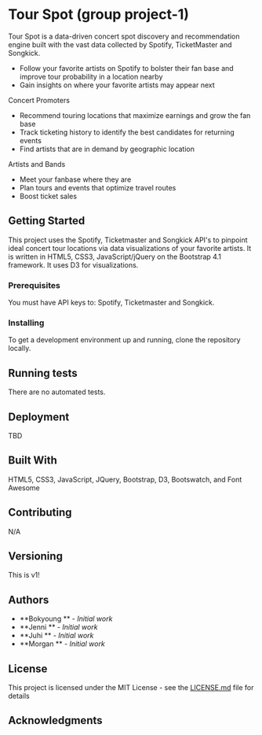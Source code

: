 # Tour Spot (group project-1)

Tour Spot is a data-driven concert spot discovery and recommendation engine built with the vast data collected by Spotify, TicketMaster and Songkick.

- Follow your favorite artists on Spotify to bolster their fan base and improve tour probability in a location nearby
- Gain insights on where your favorite artists may appear next

Concert Promoters
- Recommend touring locations that maximize earnings and grow the fan base
- Track ticketing history to identify the best candidates for returning events
- Find artists that are in demand by geographic location

Artists and Bands
- Meet your fanbase where they are
- Plan tours and events that optimize travel routes
- Boost ticket sales

## Getting Started

This project uses the Spotify, Ticketmaster and Songkick API's to pinpoint ideal concert tour locations via data visualizations of your favorite artists.
It is written in HTML5, CSS3, JavaScript/jQuery on the Bootstrap 4.1 framework. It uses D3 for visualizations.

### Prerequisites

You must have API keys to: Spotify, Ticketmaster and Songkick.

### Installing

To get a development environment up and running, clone the repository locally.

## Running tests

There are no automated tests.

## Deployment

TBD

## Built With

HTML5, CSS3, JavaScript, JQuery, Bootstrap, D3, Bootswatch, and Font Awesome

## Contributing

N/A

## Versioning

This is v1!

## Authors

* **Bokyoung ** - *Initial work*
* **Jenni ** - *Initial work*
* **Juhi ** - *Initial work*
* **Morgan ** - *Initial work*


## License

This project is licensed under the MIT License - see the [LICENSE.md](LICENSE.md) file for details

## Acknowledgments
